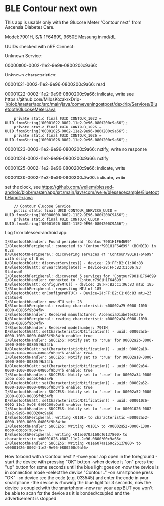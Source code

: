 # BLE Contour next own

This app is usable only with the Glucose Meter "Contour next" from Ascensia Diabetes Care.

Model: 7901H, S/N 1F64699, 9650E Messung in md/dL

UUIDs checked with nRF Connect:

Unknown Service:

00000000-0002-11e2-9e96-0800200c9a66:

Unknown characteristics:

00001021-0002-11e2-9e96-0800200c9a66: read

00001022-0002-11e2-9e96-0800200c9a66: indicate, write
see https://github.com/MilosKozak/xDrip-1/blob/master/app/src/main/java/com/eveningoutpost/dexdrip/Services/BluetoothGlucoseMeter.java

```plaintext
    private static final UUID CONTOUR_1022 = UUID.fromString("00001022-0002-11e2-9e96-0800200c9a66");
    private static final UUID CONTOUR_1025 = UUID.fromString("00001025-0002-11e2-9e96-0800200c9a66");
    private static final UUID CONTOUR_1026 = UUID.fromString("00001026-0002-11e2-9e96-0800200c9a66");
```

00001023-0002-11e2-9e96-0800200c9a66: notify, write no response

00001024-0002-11e2-9e96-0800200c9a66: notify

00001025-0002-11e2-9e96-0800200c9a66: indicate, write



00001026-0002-11e2-9e96-0800200c9a66: indicate, write

set the clock, see https://github.com/weliem/blessed-android/blob/master/app/src/main/java/com/welie/blessedexample/BluetoothHandler.java
```plaintext
    // Contour Glucose Service
    public static final UUID CONTOUR_SERVICE_UUID = UUID.fromString("00000000-0002-11E2-9E96-0800200C9A66");
    private static final UUID CONTOUR_CLOCK = UUID.fromString("00001026-0002-11E2-9E96-0800200C9A66");
```

Log from blessed-android app:
```plaintext
I/BluetoothHandler: Found peripheral 'Contour7901H1F64699'
I/BluetoothPeripheral: connected to 'Contour7901H1F64699' (BONDED) in 0,2s
D/BluetoothPeripheral: discovering services of 'Contour7901H1F64699' with delay of 0 ms
D/BluetoothGatt: discoverServices() - device: 28:FF:B2:C1:06:83
D/BluetoothGatt: onSearchComplete() = Device=28:FF:B2:C1:06:83 Status=0
I/BluetoothPeripheral: discovered 5 services for 'Contour7901H1F64699'
I/BluetoothHandler: connected to 'Contour7901H1F64699'
D/BluetoothGatt: configureMTU() - device: 28:FF:B2:C1:06:83 mtu: 185
I/BluetoothPeripheral: requesting MTU of 185
D/BluetoothGatt: onConfigureMTU() - Device=28:FF:B2:C1:06:83 mtu=23 status=0
I/BluetoothHandler: new MTU set: 23
D/BluetoothPeripheral: reading characteristic <00002a29-0000-1000-8000-00805f9b34fb>
I/BluetoothHandler: Received manufacturer: AscensiaDiabetesCare
D/BluetoothPeripheral: reading characteristic <00002a24-0000-1000-8000-00805f9b34fb>
I/BluetoothHandler: Received modelnumber: 7901H
D/BluetoothGatt: setCharacteristicNotification() - uuid: 00002a2b-0000-1000-8000-00805f9b34fb enable: true
I/BluetoothHandler: SUCCESS: Notify set to 'true' for 00002a2b-0000-1000-8000-00805f9b34fb
D/BluetoothGatt: setCharacteristicNotification() - uuid: 00002a18-0000-1000-8000-00805f9b34fb enable: true
I/BluetoothHandler: SUCCESS: Notify set to 'true' for 00002a18-0000-1000-8000-00805f9b34fb
D/BluetoothGatt: setCharacteristicNotification() - uuid: 00002a34-0000-1000-8000-00805f9b34fb enable: true
I/BluetoothHandler: SUCCESS: Notify set to 'true' for 00002a34-0000-1000-8000-00805f9b34fb
D/BluetoothGatt: setCharacteristicNotification() - uuid: 00002a52-0000-1000-8000-00805f9b34fb enable: true
I/BluetoothHandler: SUCCESS: Notify set to 'true' for 00002a52-0000-1000-8000-00805f9b34fb
D/BluetoothGatt: setCharacteristicNotification() - uuid: 00001026-0002-11e2-9e96-0800200c9a66 enable: true
I/BluetoothHandler: SUCCESS: Notify set to 'true' for 00001026-0002-11e2-9e96-0800200c9a66
D/BluetoothPeripheral: writing <0101> to characteristic <00002a52-0000-1000-8000-00805f9b34fb>
I/BluetoothHandler: SUCCESS: Writing <0101> to <00002a52-0000-1000-8000-00805f9b34fb>
D/BluetoothPeripheral: writing <01e6070a160c26137800> to characteristic <00001026-0002-11e2-9e96-0800200c9a66>
I/BluetoothHandler: SUCCESS: Writing <01e6070a160c26137800> to <00001026-0002-11e2-9e96-0800200c9a66>
```

How to bond with a Contour next ?
-have your app open in the foreground
-start the device with pressing "OK" button
-when device is "on" press the "up" button for some seconds until the blue light goes on
-now the device is in connection mode
-select the device "Contour..."
-on smartphone press "OK"
-on device see the code (e.g. 033545) and enter the code in your smartphone
-the device is showing the blue light for 3 seconds, now the device is coupled with the smartphone
-now run your app BUT you won't be able to scan for the device as it is bonded/coupled and the advertisement is stopped



